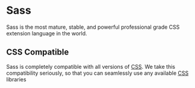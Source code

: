 
# Sass
Sass is the most mature, stable, and powerful professional grade CSS extension language in the world.
## CSS Compatible
Sass is completely compatible with all versions of  [CSS](/wiki/CSS). We take this compatibility seriously, so that you can seamlessly use any available [CSS](/wiki/CSS) libraries